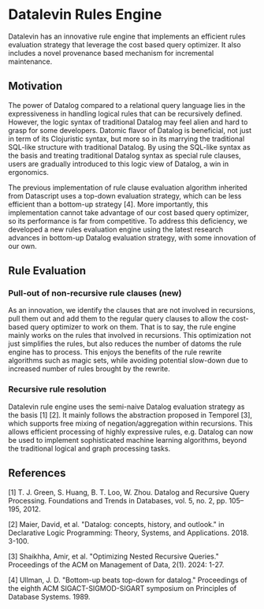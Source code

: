 # Datalevin Rules Engine

Datalevin has an innovative rule engine that implements an efficient rules
evaluation strategy that leverage the cost based query optimizer. It also
includes a novel provenance based mechanism for incremental maintenance.

## Motivation

The power of Datalog compared to a relational query language lies in the
expressiveness in handling logical rules that can be recursively defined.
However, the logic syntax of traditional Datalog may feel alien and hard to
grasp for some developers. Datomic flavor of Datalog is beneficial, not just in
term of its Clojuristic syntax, but more so in its marrying the traditional
SQL-like structure with traditional Datalog. By using the SQL-like syntax as the
basis and treating traditional Datalog syntax as special rule clauses, users are
gradually introduced to this logic view of Datalog, a win in ergonomics.

The previous implementation of rule clause evaluation algorithm inherited from
Datascript uses a top-down evaluation strategy, which can be less efficient than
a bottom-up strategy [4]. More importantly, this implementation cannot take
advantage of our cost based query optimizer, so its performance is far from
competitive. To address this deficiency, we developed a new rules evaluation
engine using the latest research advances in bottom-up Datalog evaluation
strategy, with some innovation of our own.

## Rule Evaluation

### Pull-out of non-recursive rule clauses (new)

As an innovation, we identify the clauses that are not involved in recursions,
pull them out and add them to the regular query clauses to allow the cost-based
query optimizer to work on them. That is to say, the rule engine mainly works on
the rules that involved in recursions. This optimization not just simplifies the
rules, but also reduces the number of datoms the rule engine has to process.
This enjoys the benefits of the rule rewrite algorithms such as magic sets,
while avoiding potential slow-down due to increased number of rules brought by
the rewrite.

### Recursive rule resolution

Datalevin rule engine uses the semi-naive Datalog evaluation strategy as the
basis [1] [2]. It mainly follows the abstraction proposed in Temporel [3], which
supports free mixing of negation/aggregation within recursions. This allows
efficient processing of highly expressive rules, e.g. Datalog can now be used to
implement sophisticated machine learning algorithms, beyond the traditional
logical and graph processing tasks.


## References

[1] T. J. Green, S. Huang, B. T. Loo, W. Zhou. Datalog and Recursive Query
Processing. Foundations and Trends in Databases, vol. 5, no. 2, pp. 105–195, 2012.

[2] Maier, David, et al. "Datalog: concepts, history, and outlook." in
Declarative Logic Programming: Theory, Systems, and Applications. 2018. 3-100.

[3] Shaikhha, Amir, et al. "Optimizing Nested Recursive Queries." Proceedings of
the ACM on Management of Data, 2(1). 2024: 1-27.

[4] Ullman, J. D. "Bottom-up beats top-down for datalog." Proceedings of the
eighth ACM SIGACT-SIGMOD-SIGART symposium on Principles of Database
Systems. 1989.
